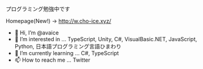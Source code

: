 プログラミング勉強中です

Homepage(New!) -> http://w.cho-ice.xyz/ 

- 👋 Hi, I’m @avaice
- 👀 I’m interested in ... TypeScript, Unity, C#, VisualBasic.NET, JavaScript, Python, 日本語プログラミング言語ひまわり
- 🌱 I’m currently learning ... C#, TypeScript
- 📫 How to reach me ... Twitter

<!---
avaice/avaice is a ✨ special ✨ repository because its `README.md` (this file) appears on your GitHub profile.
You can click the Preview link to take a look at your changes.
--->
